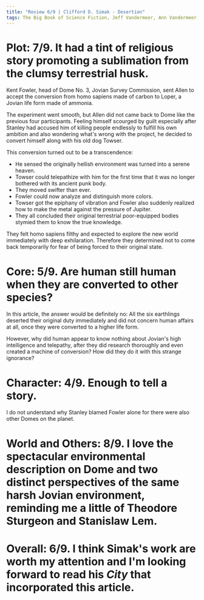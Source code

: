 ```yaml
---
title: "Review 6/9 | Clifford D. Simak - Desertion"
tags: The Big Book of Science Fiction, Jeff Vandermeer, Ann Vandermeer, short story, novelette, science fiction, 1904-1988, 1944
---
```


# Plot: 7/9. It had a tint of religious story promoting a sublimation from the clumsy terrestrial husk.
Kent Fowler, head of Dome No. 3, Jovian Survey Commission, sent Allen to accept the conversion from homo sapiens made of carbon to Loper, a Jovian life form made of ammonia.

The experiment went smooth, but Allen did not came back to Dome like the previous four participants. Feeling himself scourged by guilt especially after Stanley had accused him of killing people endlessly to fulfill his own ambition and also wondering what's wrong with the project, he decided to convert himself along with his old dog Towser.

This conversion turned out to be a transcendence:
+ He sensed the originally hellish environment was turned into a serene heaven.
+ Towser could telepathize with him for the first time that it was no longer bothered with its ancient punk body.
+ They moved swifter than ever.
+ Fowler could now analyze and distinguish more colors.
+ Towser got the epiphany of vibration and Fowler also suddenly realized how to make the metal against the pressure of Jupiter.
+ They all concluded their original terrestrial poor-equipped bodies stymied them to know the true knowledge.

They felt homo sapiens filthy and expected to explore the new world immediately with deep exhilaration. Therefore they determined not to come back temporarily for fear of being forced to their original state.

# Core: 5/9. Are human still human when they are converted to other species?
In this article, the answer would be definitely no: All the six earthlings deserted their original duty immediately and did not concern human affairs at all, once they were converted to a higher life form.

However, why did human appear to know nothing about Jovian's high intelligence and telepathy, after they did research thoroughly and even created a machine of conversion? How did they do it with this strange ignorance?


# Character: 4/9. Enough to tell a story.
I do not understand why Stanley blamed Fowler alone for there were also other Domes on the planet. 



# World and Others: 8/9. I love the spectacular environmental description on Dome and two distinct perspectives of the same harsh Jovian environment, reminding me a little of Theodore Sturgeon and Stanislaw Lem.



# Overall: 6/9. I think Simak's work are worth my attention and I'm looking forward to read his *City* that incorporated this article.


